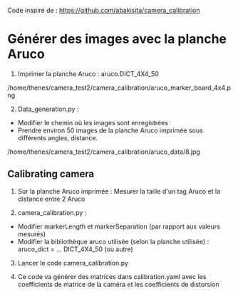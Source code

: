 Code inspiré de : https://github.com/abakisita/camera_calibration

# Générer des images avec la planche Aruco 

1. Imprimer la planche Aruco : aruco.DICT_4X4_50 

/home/thenes/camera_test2/camera_calibration/aruco_marker_board_4x4.png

2. Data_generation.py : 
- Modifier le chemin où les images sont enregistrées
- Prendre environ 50 images de la planche Aruco imprimée sous différents angles, distance.

/home/thenes/camera_test2/camera_calibration/aruco_data/8.jpg

## Calibrating camera
1. Sur la planche Aruco imprimée : Mesurer la taille d'un tag Aruco et la distance entre 2 Aruco

2. camera_calibration.py : 
- Modifier markerLength et markerSeparation (par rapport aux valeurs mesurés)
- Modifier la bibliothèque aruco utilisée (selon la planche utilisée) : aruco_dict = ... DICT_4X4_50 (ou autre)

3. Lancer le code camera_calibration.py

4. Ce code va générer des matrices dans calibration.yaml avec les coefficients de matrice de la caméra et les coefficients de distorsion


